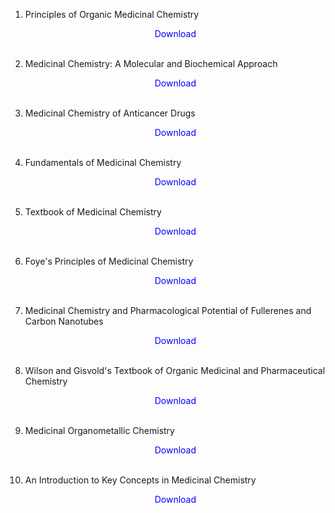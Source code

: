 1. Principles of Organic Medicinal Chemistry</br>
                <a href="https://github.com/manjunath5496/Scientific-Biographies/blob/master/medc1.pdf" target="_blank" style="text-decoration:none"> <font color="blue"> <center> Download</center></font> </a></br>
                
2. Medicinal Chemistry: A Molecular and Biochemical Approach</br>
                <a href="https://github.com/manjunath5496/Scientific-Biographies/blob/master/medc2.pdf" target="_blank" style="text-decoration:none"> <font color="blue"> <center> Download</center></font> </a></br>
                
3. Medicinal Chemistry of Anticancer Drugs</br>
                <a href="https://github.com/manjunath5496/Scientific-Biographies/blob/master/medc3.pdf" target="_blank" style="text-decoration:none"> <font color="blue"> <center> Download</center></font> </a></br>
                
4. Fundamentals of Medicinal Chemistry</br>
                <a href="https://github.com/manjunath5496/Scientific-Biographies/blob/master/medc4.pdf" target="_blank" style="text-decoration:none"> <font color="blue"> <center> Download</center></font> </a></br>
                
5. Textbook of Medicinal Chemistry</br>
                <a href="https://github.com/manjunath5496/Scientific-Biographies/blob/master/medc5.pdf" target="_blank" style="text-decoration:none"> <font color="blue"> <center> Download</center></font> </a></br>
                
6. Foye's Principles of Medicinal Chemistry</br>
                <a href="https://github.com/manjunath5496/Scientific-Biographies/blob/master/medc6.pdf" target="_blank" style="text-decoration:none"> <font color="blue"> <center> Download</center></font> </a></br>

7. Medicinal Chemistry and Pharmacological Potential of Fullerenes and Carbon Nanotubes</br>
                <a href="https://github.com/manjunath5496/Scientific-Biographies/blob/master/medc7.pdf" target="_blank" style="text-decoration:none"> <font color="blue"> <center> Download</center></font> </a></br>
                
8. Wilson and Gisvold's Textbook of Organic Medicinal and Pharmaceutical Chemistry</br>
                <a href="https://github.com/manjunath5496/Scientific-Biographies/blob/master/medc8.pdf" target="_blank" style="text-decoration:none"> <font color="blue"> <center> Download</center></font> </a></br>
                
9. Medicinal Organometallic Chemistry</br>
                <a href="https://github.com/manjunath5496/Scientific-Biographies/blob/master/medc9.pdf" target="_blank" style="text-decoration:none"> <font color="blue"> <center> Download</center></font> </a></br>
                
10. An Introduction to Key Concepts in Medicinal Chemistry</br>
                <a href="https://github.com/manjunath5496/Scientific-Biographies/blob/master/medc10.pdf" target="_blank" style="text-decoration:none"> <font color="blue"> <center> Download</center></font> </a></br> 
